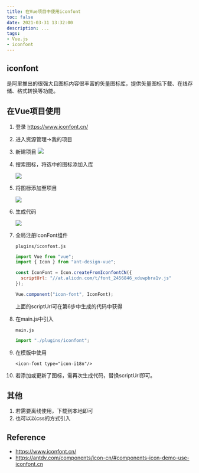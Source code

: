 ```yaml
---
title: 在Vue项目中使用iconfont
toc: false
date: 2021-03-31 13:32:00
description: ...
tags:
- Vue.js
- iconfont
---
```


## iconfont

是阿里推出的很强大且图标内容很丰富的矢量图标库，提供矢量图标下载、在线存储、格式转换等功能。

## 在Vue项目使用

1. 登录 https://www.iconfont.cn/

2. 进入资源管理->我的项目

3. 新建项目
   ![](/images/use-iconfont-1.png)

4. 搜索图标，将选中的图标添加入库

   ![](/images/use-iconfont-2.png)

5. 将图标添加至项目

   ![](/images/use-iconfont-3.png)

6. 生成代码

   ![](/images/use-iconfont-4.png)

7. 全局注册IconFont组件

   `plugins/iconfont.js`

   ```js
   import Vue from "vue";
   import { Icon } from "ant-design-vue";
   
   const IconFont = Icon.createFromIconfontCN({
     scriptUrl: "//at.alicdn.com/t/font_2456846_xduwpbra1v.js"
   });
   
   Vue.component("icon-font", IconFont);
   ```

   上面的scriptUrl可在第6步中生成的代码中获得


8. 在main.js中引入

   `main.js`

   ```js
   import "./plugins/iconfont";
   ```


9. 在模版中使用
  
   ```vue
   <icon-font type="icon-i18n"/>
   ```
   


10. 若添加或更新了图标，需再次生成代码，替换scriptUrl即可。

## 其他

1. 若需要离线使用，下载到本地即可
2. 也可以以css的方式引入

## Reference

- https://www.iconfont.cn/
- https://antdv.com/components/icon-cn/#components-icon-demo-use-iconfont.cn

